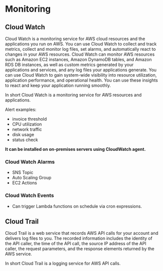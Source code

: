 # Monitoring

## Cloud Watch

Cloud Watch is a monitoring service for AWS cloud resources and the applications you run on AWS. You can use Cloud Watch to collect and track metrics, collect and monitor log files, set alarms, and automatically react to changes in your AWS resources. Cloud Watch can monitor AWS resources such as Amazon EC2 instances, Amazon DynamoDB tables, and Amazon RDS DB instances, as well as custom metrics generated by your applications and services, and any log files your applications generate. You can use Cloud Watch to gain system-wide visibility into resource utilization, application performance, and operational health. You can use these insights to react and keep your application running smoothly.

In short Cloud Watch is a monitoring service for AWS resources and applications.

Alert examples:

- invoice threshold
- CPU utilization
- network traffic
- disk usage
- status check

**It can be installed on on-premises servers using CloudWatch agent.**

### Cloud Watch Alarms

- SNS Topic
- Auto Scaling Group
- EC2 Actions

### Cloud Watch Events

- Can trigger Lambda functions on schedule via cron expressions.

## Cloud Trail

Cloud Trail is a web service that records AWS API calls for your account and delivers log files to you. The recorded information includes the identity of the API caller, the time of the API call, the source IP address of the API caller, the request parameters, and the response elements returned by the AWS service.

In short Cloud Trail is a logging service for AWS API calls.
